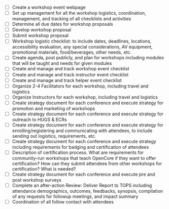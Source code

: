 - [ ] Create a workshop event webpage
- [ ] Set up management for all the workshop logistics, coordination, management, and tracking of all checklists and activities
- [ ] Determine all due dates for workshop proposals
- [ ] Develop workshop proposal
- [ ] Submit workshop proposal 
- [ ] Workshop logistic checklist: to include dates, deadlines, locations, accessibility evaluation, any special considerations, AV equipment, promotional materials, food/beverages, other needs, etc.
- [ ] Create agenda, post publicly, and plan for workshops including modules that will be taught and needs for given modules
- [ ] Create and manage and track workshop event checklist
- [ ] Create and manage and track instructor event checklist
- [ ] Create and manage and track helper event checklist
- [ ] Organize 2-4 Facilitators for each workshop, including travel and logistics
- [ ] Organize Instructors for each workshop, including travel and logistics
- [ ] Create strategy document for each conference and execute strategy for promotion and marketing of workshops
- [ ] Create strategy document for each conference and execute strategy for outreach to HUGS & ECRs
- [ ] Create strategy document for each conference and execute strategy for enrolling/registering and communicating with attendees, to include sending out logistics, requirements, etc.
- [ ] Create strategy document for each conference and execute strategy including requirements for badging and certification of attendees
- [ ] Description of certification process. What are requirements for community-run workshops that teach OpenCore if they want to offer certification? How can they submit attendees from other workshops for certification? What is needed? 
- [ ] Create strategy document for each conference and execute pre and post workshop surveys
- [ ] Complete an after-action Review: Deliver Report to TOPS including attendance demographics, outcomes, feedbacks, synopsis, compilation of any requests for followup meetings, and impact summary
- [ ] Coordination of all follow contact with attendees
